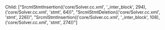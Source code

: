 Child: ["SrcmlStmtInsertion(('core/Solver.cc.xml', '_inter_block', 294), ('core/Solver.cc.xml', 'stmt', 64))", "SrcmlStmtDeletion(('core/Solver.cc.xml', 'stmt', 226))", "SrcmlStmtInsertion(('core/Solver.cc.xml', '_inter_block', 108), ('core/Solver.cc.xml', 'stmt', 274))"]